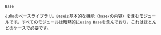 ```
Base
```

Juliaのベースライブラリ。`Base`は基本的な機能（`base/`の内容）を含むモジュールです。すべてのモジュールは暗黙的に`using Base`を含んでおり、これはほとんどのケースで必要です。
